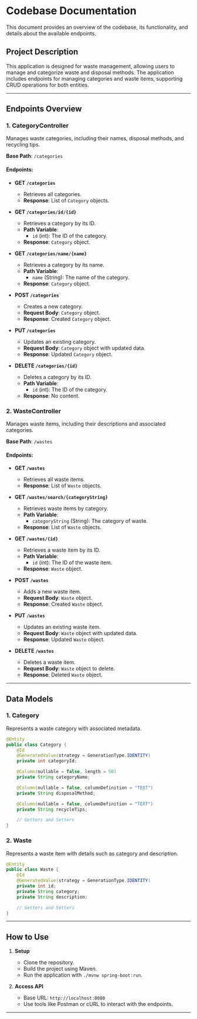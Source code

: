 # Codebase Documentation

This document provides an overview of the codebase, its functionality, and details about the available endpoints.

## Project Description

This application is designed for waste management, allowing users to manage and categorize waste and disposal methods. The application includes endpoints for managing categories and waste items, supporting CRUD operations for both entities.

---

## Endpoints Overview

### 1. **CategoryController**
Manages waste categories, including their names, disposal methods, and recycling tips.

**Base Path**: `/categories`

#### **Endpoints:**

- **GET `/categories`**
    - Retrieves all categories.
    - **Response**: List of `Category` objects.

- **GET `/categories/id/{id}`**
    - Retrieves a category by its ID.
    - **Path Variable**:
        - `id` (int): The ID of the category.
    - **Response**: `Category` object.

- **GET `/categories/name/{name}`**
    - Retrieves a category by its name.
    - **Path Variable**:
        - `name` (String): The name of the category.
    - **Response**: `Category` object.

- **POST `/categories`**
    - Creates a new category.
    - **Request Body**: `Category` object.
    - **Response**: Created `Category` object.

- **PUT `/categories`**
    - Updates an existing category.
    - **Request Body**: `Category` object with updated data.
    - **Response**: Updated `Category` object.

- **DELETE `/categories/{id}`**
    - Deletes a category by its ID.
    - **Path Variable**:
        - `id` (int): The ID of the category.
    - **Response**: No content.

### 2. **WasteController**
Manages waste items, including their descriptions and associated categories.

**Base Path**: `/wastes`

#### **Endpoints:**

- **GET `/wastes`**
    - Retrieves all waste items.
    - **Response**: List of `Waste` objects.

- **GET `/wastes/search/{categoryString}`**
    - Retrieves waste items by category.
    - **Path Variable**:
        - `categoryString` (String): The category of waste.
    - **Response**: List of `Waste` objects.

- **GET `/wastes/{id}`**
    - Retrieves a waste item by its ID.
    - **Path Variable**:
        - `id` (int): The ID of the waste item.
    - **Response**: `Waste` object.

- **POST `/wastes`**
    - Adds a new waste item.
    - **Request Body**: `Waste` object.
    - **Response**: Created `Waste` object.

- **PUT `/wastes`**
    - Updates an existing waste item.
    - **Request Body**: `Waste` object with updated data.
    - **Response**: Updated `Waste` object.

- **DELETE `/wastes`**
    - Deletes a waste item.
    - **Request Body**: `Waste` object to delete.
    - **Response**: Deleted `Waste` object.

---

## Data Models

### 1. **Category**
Represents a waste category with associated metadata.

```java
@Entity
public class Category {
    @Id
    @GeneratedValue(strategy = GenerationType.IDENTITY)
    private int categoryId;

    @Column(nullable = false, length = 50)
    private String categoryName;

    @Column(nullable = false, columnDefinition = "TEXT")
    private String disposalMethod;

    @Column(nullable = false, columnDefinition = "TEXT")
    private String recycleTips;

    // Getters and Setters
}
```

### 2. **Waste**
Represents a waste item with details such as category and description.

```java
@Entity
public class Waste {
    @Id
    @GeneratedValue(strategy = GenerationType.IDENTITY)
    private int id;
    private String category;
    private String description;

    // Getters and Setters
}
```

---

## How to Use

1. **Setup**
    - Clone the repository.
    - Build the project using Maven.
    - Run the application with `./mvnw spring-boot:run`.

2. **Access API**
    - Base URL: `http://localhost:8080`
    - Use tools like Postman or cURL to interact with the endpoints.

---
